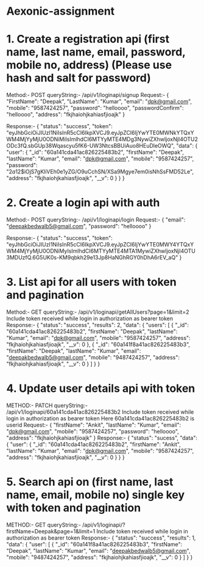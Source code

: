 # Aexonic-assignment

# 1. Create a registration api (first name, last name, email, password, mobile no, address) (Please use hash and salt for password)

Method:- POST
queryString:- /api/v1/loginapi/signup
Request:-
{
    "FirstName": "Deepak",
    "LastName": "Kumar",
    "email": "dpk@gmail.com",
    "mobile": "9587424257",
    "password": "helloooo",
    "passwordConfirm": "helloooo",
    "address": "fkjhaiohjkahiasfjioajk"
}

Response:-
{
  "status": "success",
  "token": "eyJhbGciOiJIUzI1NiIsInR5cCI6IkpXVCJ9.eyJpZCI6IjYwYTE0MWNkYTQxYWM4MjYyMjU0ODNiMiIsImlhdCI6MTYyMTE4MDg3NywiZXhwIjoxNjI4OTU2ODc3fQ.sbGUp38Wqascyu5fK6-UW3NtcsBBUiAuo8HEuDleOWQ",
  "data": {
    "user": {
      "_id": "60a141cda41ac826225483b2",
      "firstName": "Deepak",
      "lastName": "Kumar",
      "email": "dpk@gmail.com",
      "mobile": "9587424257",
      "password": "$2a$12$iOjS7gKliVEh0e1yZG/O9uCchSN/XSa9Mgye7em0isNhSsFMD52Le",
      "address": "fkjhaiohjkahiasfjioajk",
      "__v": 0
    }
  }
}

# 2. Create a login api with auth

Method:- POST
queryString:- /api/v1/loginapi/login
Request:-
{
    "email": "deepakbedwalb5@gmail.com",
    "password": "helloooo"
}

Response:-
{
  "status": "success",
  "token": "eyJhbGciOiJIUzI1NiIsInR5cCI6IkpXVCJ9.eyJpZCI6IjYwYTE0MWY4YTQxYWM4MjYyMjU0ODNiMyIsImlhdCI6MTYyMTE4MTA1MywiZXhwIjoxNjI4OTU3MDUzfQ.6G5UK0s-KM9qbkh29e13Jp8HaNGhRGY0hDhA6rEV_aQ"
}

# 3. List api for all users with token and pagination

Method:- GET
queryString:- /api/v1/loginapi/getAllUsers?page=1&limit=2
Include token received while login in authorization as bearer token
Response:-
{
  "status": "success",
  "results": 2,
  "data": {
    "users": [
      {
        "_id": "60a141cda41ac826225483b2",
        "firstName": "Deepak",
        "lastName": "Kumar",
        "email": "dpk@gmail.com",
        "mobile": "9587424257",
        "address": "fkjhaiohjkahiasfjioajk",
        "__v": 0
      },
      {
        "_id": "60a141f8a41ac826225483b3",
        "firstName": "Deepak",
        "lastName": "Kumar",
        "email": "deepakbedwalb5@gmail.com",
        "mobile": "9487424257",
        "address": "fkjhaiohjkahiasfjioajk",
        "__v": 0
      }
    ]
  }
}

# 4. Update user details api with token

METHOD:- PATCH
queryString:- /api/v1/loginapi/60a141cda41ac826225483b2
Include token received while login in authorization as bearer token
Here 60a141cda41ac826225483b2 is userid
Request:-
{
    "firstName": "Ankit",
    "lastName": "Kumar",
    "email": "dpk@gmail.com",
    "mobile": "9587424257",
    "password": "helloooo",
    "address": "fkjhaiohjkahiasfjioajk"
}
Response:-
{
  "status": "sucess",
  "data": {
    "user": {
      "_id": "60a141cda41ac826225483b2",
      "firstName": "Ankit",
      "lastName": "Kumar",
      "email": "dpk@gmail.com",
      "mobile": "9587424257",
      "address": "fkjhaiohjkahiasfjioajk",
      "__v": 0
    }
  }
}

# 5. Search api on (first name, last name, email,  mobile no) single key with token and pagination

METHOD:- GET
queryString:- /api/v1/loginapi/?firstName=Deepak&page=1&limit=1
Include token received while login in authorization as bearer token
Response:-
{
  "status": "success",
  "results": 1,
  "data": {
    "user": [
      {
        "_id": "60a141f8a41ac826225483b3",
        "firstName": "Deepak",
        "lastName": "Kumar",
        "email": "deepakbedwalb5@gmail.com",
        "mobile": "9487424257",
        "address": "fkjhaiohjkahiasfjioajk",
        "__v": 0
      }
    ]
  }
}
